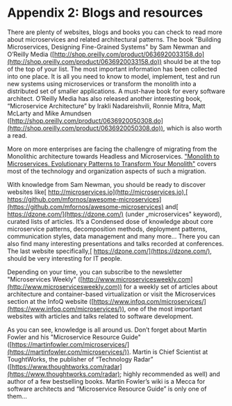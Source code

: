 # Appendix 2: Blogs and resources

There are plenty of websites, blogs and books you can check to read more about microservices and related architectural patterns. The book "Building Microservices, Designing Fine-Grained Systems" by Sam Newman and O’Reilly Media ([http://shop.oreilly.com/product/0636920033158.do](http://shop.oreilly.com/product/0636920033158.do)) should be at the top of the top of your list. The most important information has been collected into one place. It is all you need to know to model, implement, test and run new systems using microservices or transform the monolith into a distributed set of smaller applications. A must-have book for every software architect. O’Reilly Media has also released another interesting book, “Microservice Architecture” by Irakli Nadareishvili, Ronnie Mitra, Matt McLarty and Mike Amundsen ([http://shop.oreilly.com/product/0636920050308.do](http://shop.oreilly.com/product/0636920050308.do)), which is also worth a read.

More on more enterprises are facing the challengre of migrating from the Monolithic architecture towards Headless and Microservices. ["Monolith to Microservices. Evolutionary Patterns to Transform Your Monolith"](https://samnewman.io/books/monolith-to-microservices/) covers most of the technology and organization aspects of such a migration.

With knowledge from Sam Newman, you should be ready to discover websites like[ http://microservices.io](http://microservices.io),[ https://github.com/mfornos/awesome-microservices](https://github.com/mfornos/awesome-microservices) and[ https://dzone.com/](https://dzone.com/) (under „microservices" keyword), curated lists of articles. It’s a Condensed dose of knowledge about core microservice patterns, decomposition methods, deployment patterns, communication styles, data management and many more… There you can also find many interesting presentations and talks recorded at conferences. The last website specifically,[ https://dzone.com/](https://dzone.com/), should be very interesting for IT people.

Depending on your time, you can subscribe to the newsletter "Microservices Weekly" ([http://www.microservicesweekly.com](http://www.microservicesweekly.com)) for a weekly set of articles about architecture and container-based virtualization or visit the Microservices section at the InfoQ website ([https://www.infoq.com/microservices/](https://www.infoq.com/microservices/)), one of the most important websites with articles and talks related to software development.

As you can see, knowledge is all around us. Don’t forget about Martin Fowler and his "Microservice Resource Guide" ([https://martinfowler.com/microservices/](https://martinfowler.com/microservices/)). Martin is Chief Scientist at ToughtWorks, the publisher of “Technology Radar” ([https://www.thoughtworks.com/radar](https://www.thoughtworks.com/radar); highly recommended as well) and author of a few bestselling books. Martin Fowler’s wiki is a Mecca for software architects and “Microservice Resource Guide” is only one of them…